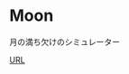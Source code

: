 Moon
====
月の満ち欠けのシミュレーター

<a href="http://userweb.pep.ne.jp/tamubun/computer/moon/index.html">URL</a>
